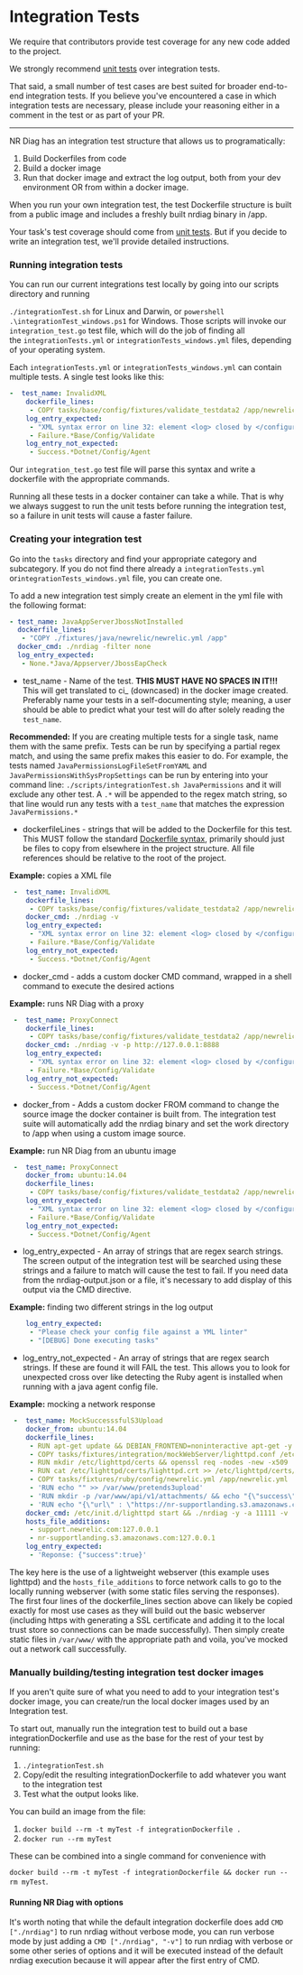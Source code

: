 # Integration Tests

We require that contributors provide test coverage for any new code added to the project. 

We strongly recommend [unit tests](./Unit-Testing.md) over integration tests.

That said, a small number of test cases are best suited for broader end-to-end integration tests.
If you believe you've encountered a case in which integration tests are necessary, please include your reasoning either in a comment in the test or as part of your PR.

-------------------------------------------

NR Diag has an integration test structure that allows us to programatically: 

1. Build Dockerfiles from code 
2. Build a docker image
3. Run that docker image and extract the log output, both from your dev environment OR from within a docker image.

When you run your own integration test, the test Dockerfile structure is built from a public image and includes a freshly built nrdiag binary in /app.

Your task's test coverage should come from [unit tests](unit-testing.md). But if you decide to write an integration test, we'll provide detailed instructions.

### Running integration tests

You can run our current integrations test locally by going into our scripts directory and running 

`./integrationTest.sh` for Linux and Darwin, or `powershell .\integrationTest_windows.ps1` for Windows. Those scripts will invoke our `integration_test.go` test file, which will do the job of finding all  
the `integrationTests.yml` or `integrationTests_windows.yml` files, depending of your operating system.

Each `integrationTests.yml` or `integrationTests_windows.yml` can contain multiple tests. A single test looks like this:

```yml
-  test_name: InvalidXML
    dockerfile_lines: 
     - COPY tasks/base/config/fixtures/validate_testdata2 /app/newrelic.config
    log_entry_expected:  
     - "XML syntax error on line 32: element <log> closed by </configuration>"
     - Failure.*Base/Config/Validate
    log_entry_not_expected:
     - Success.*Dotnet/Config/Agent
```

Our `integration_test.go` test file will parse this syntax and write a dockerfile with the appropriate commands.

Running all these tests in a docker container can take a while. That is why we always suggest to run the unit tests before running the integration test, so a failure in unit tests will cause a faster failure.

### Creating your integration test
Go into the `tasks` directory and find your appropriate category and subcategory. If you do not find there already a `integrationTests.yml` or`integrationTests_windows.yml` file, you can create one. 

To add a new integration test simply create an element in the yml file with the following format:

```yml
- test_name: JavaAppServerJbossNotInstalled
  dockerfile_lines: 
   - "COPY ./fixtures/java/newrelic/newrelic.yml /app"
  docker_cmd: ./nrdiag -filter none
  log_entry_expected:  
   - None.*Java/Appserver/JbossEapCheck
```

- test_name - Name of the test. **THIS MUST HAVE NO SPACES IN IT!!!** This will get translated to ci_<testname> (downcased) in the docker image created. Preferably name your tests in a self-documenting style; meaning, a user should be able to predict what your test will do after solely reading the `test_name`. 

**Recommended:** If you are creating multiple tests for a single task, name them with the same prefix. Tests can be run by specifying a partial regex match, and using the same prefix makes this easier to do. For example, the tests named `JavaPermissionsLogFileSetFromYAML` and `JavaPermissionsWithSysPropSettings` can be run by entering into your command line: `./scripts/integrationTest.sh JavaPermissions` and it will exclude any other test. A `.*` will be appended to the regex match string, so that line would run any tests with a `test_name` that matches the expression `JavaPermissions.*`
- dockerfileLines - strings that will be added to the Dockerfile for this test. This MUST follow the standard [Dockerfile syntax](https://docs.docker.com/engine/reference/builder/), primarily should just be files to copy from elsewhere in the project structure. 
All file references should be relative to the root of the project. 

**Example:** copies a XML file

```yml
 -  test_name: InvalidXML
    dockerfile_lines: 
     - COPY tasks/base/config/fixtures/validate_testdata2 /app/newrelic.config
    docker_cmd: ./nrdiag -v
    log_entry_expected:  
     - "XML syntax error on line 32: element <log> closed by </configuration>"
     - Failure.*Base/Config/Validate
    log_entry_not_expected:
     - Success.*Dotnet/Config/Agent
```

- docker_cmd - adds a custom docker CMD command, wrapped in a shell command to execute the desired actions

**Example:** runs NR Diag with a proxy

```yml
 -  test_name: ProxyConnect
    dockerfile_lines: 
     - COPY tasks/base/config/fixtures/validate_testdata2 /app/newrelic.config
    docker_cmd: ./nrdiag -v -p http://127.0.0.1:8888
    log_entry_expected:  
     - "XML syntax error on line 32: element <log> closed by </configuration>"
     - Failure.*Base/Config/Validate
    log_entry_not_expected:
     - Success.*Dotnet/Config/Agent
```

- docker_from - Adds a custom docker FROM command to change the source image the docker container is built from. The integration test suite will automatically add the nrdiag binary and set the work directory to /app when using a custom image source.

**Example:** run NR Diag from an ubuntu image

```yml
 -  test_name: ProxyConnect
    docker_from: ubuntu:14.04
    dockerfile_lines: 
     - COPY tasks/base/config/fixtures/validate_testdata2 /app/newrelic.config
    log_entry_expected:  
     - "XML syntax error on line 32: element <log> closed by </configuration>"
     - Failure.*Base/Config/Validate
    log_entry_not_expected:
     - Success.*Dotnet/Config/Agent
```


- log_entry_expected - An array of strings that are regex search strings. The screen output of the integration test will be searched using these strings and a failure to match will cause the test to fail. If you need data from the nrdiag-output.json or a file, it's necessary to add display of this output via the CMD directive.

**Example:** finding two different strings in the log output

```yml
    log_entry_expected:
     - "Please check your config file against a YML linter"
     - "[DEBUG] Done executing tasks"

```

- log_entry_not_expected - An array of strings that are regex search strings. If these are found it will FAIL the test. This allows you to look for unexpected cross over like detecting the Ruby agent is installed when running with a java agent config file.

**Example:** mocking a network response

```yml
 -  test_name: MockSuccesssfulS3Upload
    docker_from: ubuntu:14.04
    dockerfile_lines:
     - RUN apt-get update && DEBIAN_FRONTEND=noninteractive apt-get -y install lighttpd openssl ca-certificates
     - COPY tasks/fixtures/integration/mockWebServer/lighttpd.conf /etc/lighttpd/lighttpd.conf
     - RUN mkdir /etc/lighttpd/certs && openssl req -nodes -new -x509  -keyout /etc/lighttpd/certs/lighttpd.pem -out /etc/lighttpd/certs/lighttpd.crt -subj "/C=US/ST=California/L=San Francisco/O=New Relic, Inc./CN=*.newrelic.com"
     - RUN cat /etc/lighttpd/certs/lighttpd.crt >> /etc/lighttpd/certs/lighttpd.pem && cp /etc/lighttpd/certs/lighttpd.crt /usr/local/share/ca-certificates/ && update-ca-certificates --fresh
     - COPY tasks/fixtures/ruby/config/newrelic.yml /app/newrelic.yml
     - 'RUN echo "" >> /var/www/pretends3upload'
     - 'RUN mkdir -p /var/www/api/v1/attachments/ && echo "{\"success\":true}" >> /var/www/api/v1/attachments/upload'
     - 'RUN echo "{\"url\" : \"https://nr-supportlanding.s3.amazonaws.com/pretends3upload\"}" >> /var/www/api/v1/attachments/get_download_url'
    docker_cmd: /etc/init.d/lighttpd start && ./nrdiag -y -a 11111 -v
    hosts_file_additions: 
     - support.newrelic.com:127.0.0.1
     - nr-supportlanding.s3.amazonaws.com:127.0.0.1
    log_entry_expected:
     - 'Reponse: {"success":true}'

```

The key here is the use of a lightweight webserver (this example uses lighttpd) and the `hosts_file_additions` to force network calls to go to the locally running webserver (with some static files serving the responses). The first four lines of the dockerfile_lines section above can likely be copied exactly for most use cases as they will build out the basic webserver (including https with generating a SSL certificate and adding it to the local trust store so connections can be made successfully). Then simply create static files in `/var/www/` with the appropriate path and voila, you've mocked out a network call successfully. 




### Manually building/testing integration test docker images
If you aren't quite sure of what you need to add to your integration test's docker image, you can create/run the local docker images used by an Integration test.

To start out, manually run the integration test to build out a base integrationDockerfile and use as the base for the rest of your test by running:
1. `./integrationTest.sh`
2. Copy/edit the resulting integrationDockerfile to add whatever you want to the integration test
3. Test what the output looks like.

You can build an image from the file: 
1. `docker build --rm -t myTest -f integrationDockerfile .`
2. `docker run --rm myTest`

These can be combined into a single command for convenience with 

`docker build --rm -t myTest -f integrationDockerfile && docker run --rm myTest`. 

#### Running NR Diag with options
It's worth noting that while the default integration dockerfile does add `CMD ["./nrdiag"]` to run nrdiag without verbose mode, you can run verbose mode by just adding a `CMD ["./nrdiag", "-v"]` to run nrdiag with verbose or some other series of options and it will be executed instead of the default nrdiag execution because it will appear after the first entry of CMD.

